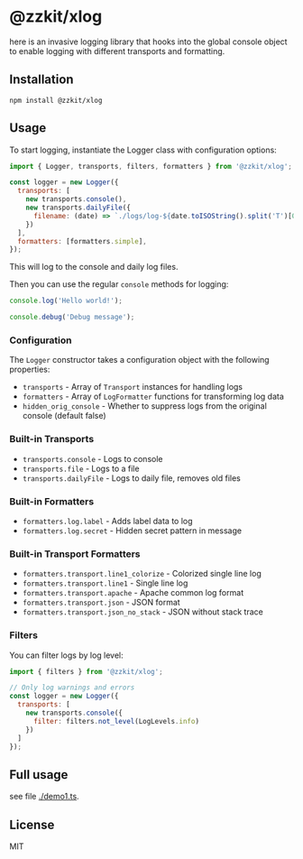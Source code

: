 # @zzkit/xlog

here is an invasive logging library that hooks into the global console object to enable logging with different transports and formatting.

## Installation

```
npm install @zzkit/xlog
```

## Usage

To start logging, instantiate the Logger class with configuration options:

```js
import { Logger, transports, filters, formatters } from '@zzkit/xlog';

const logger = new Logger({
  transports: [
    new transports.console(),
    new transports.dailyFile({
      filename: (date) => `./logs/log-${date.toISOString().split('T')[0]}.log` 
    })
  ],
  formatters: [formatters.simple],  
});
```

This will log to the console and daily log files.

Then you can use the regular `console` methods for logging:

```js
console.log('Hello world!'); 

console.debug('Debug message');
```

### Configuration

The `Logger` constructor takes a configuration object with the following properties:

- `transports` - Array of `Transport` instances for handling logs
- `formatters` - Array of `LogFormatter` functions for transforming log data
- `hidden_orig_console` - Whether to suppress logs from the original console (default false) 

### Built-in Transports

- `transports.console` - Logs to console 
- `transports.file` - Logs to a file
- `transports.dailyFile` - Logs to daily file, removes old files

### Built-in Formatters

- `formatters.log.label` - Adds label data to log
- `formatters.log.secret` - Hidden secret pattern in message

### Built-in Transport Formatters 

- `formatters.transport.line1_colorize` - Colorized single line log
- `formatters.transport.line1` - Single line log 
- `formatters.transport.apache` - Apache common log format
- `formatters.transport.json` - JSON format
- `formatters.transport.json_no_stack` - JSON without stack trace

### Filters

You can filter logs by log level:

```js
import { filters } from '@zzkit/xlog';

// Only log warnings and errors
const logger = new Logger({
  transports: [
    new transports.console({
      filter: filters.not_level(LogLevels.info) 
    })
  ]  
});
```

## Full usage

see file [./demo1.ts](./demo1.ts).

## License

MIT